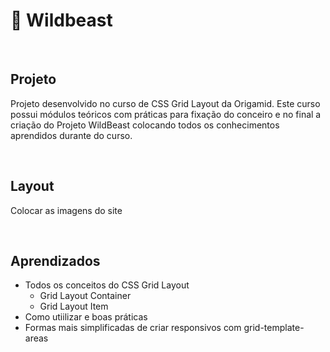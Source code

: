 # 🐺 Wildbeast

<br>

## Projeto

Projeto desenvolvido no curso de CSS Grid Layout da Origamid. 
Este curso possui módulos teóricos com práticas para fixação do conceiro e no final a criação do Projeto WildBeast 
colocando todos os conhecimentos aprendidos durante do curso.

<br>

## Layout

Colocar as imagens do site

<br>

## Aprendizados 
- Todos os conceitos do CSS Grid Layout
  - Grid Layout Container
  - Grid Layout Item
- Como utiilizar e boas práticas
- Formas mais simplificadas de criar responsivos com grid-template-areas
